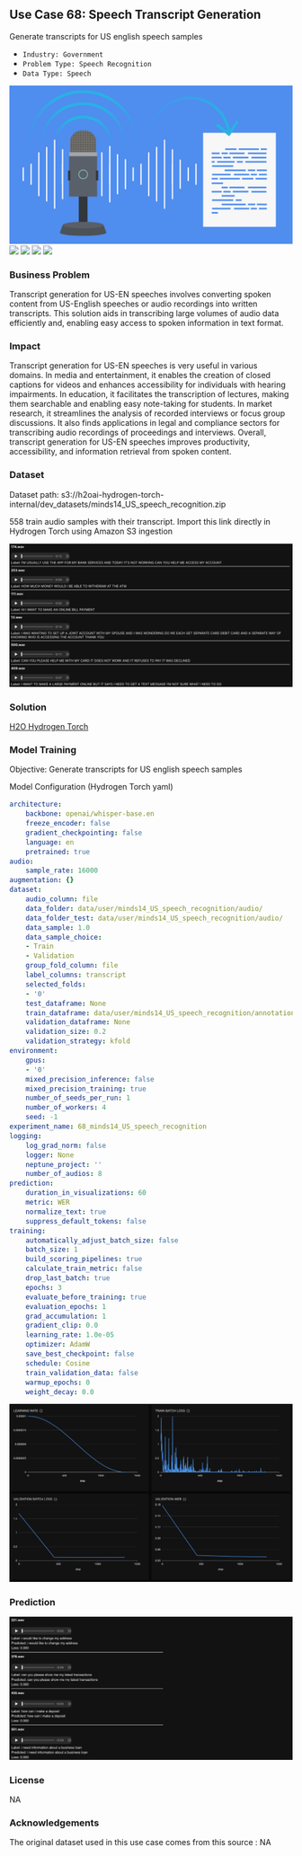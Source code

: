 ## Use Case 68: Speech Transcript Generation

Generate transcripts for US english speech samples

- `Industry: Government`
- `Problem Type: Speech Recognition`
- `Data Type: Speech`

![](https://github.com/h2oai/ht-catalog/blob/646864e3c695f7c721514159bd6c59520dab7438/Assets/use-cases/phone_banking_speech_samples/cover.png)
![](https://github.com/h2oai/ht-catalog/blob/646864e3c695f7c721514159bd6c59520dab7438/Assets/use-cases/phone_banking_speech_samples/cover.jpg)
![](https://github.com/h2oai/ht-catalog/blob/646864e3c695f7c721514159bd6c59520dab7438/Assets/use-cases/phone_banking_speech_samples/cover.jpeg)
![](https://github.com/h2oai/ht-catalog/blob/646864e3c695f7c721514159bd6c59520dab7438/Assets/use-cases/phone_banking_speech_samples/cover.webp)
![](https://github.com/h2oai/ht-catalog/blob/646864e3c695f7c721514159bd6c59520dab7438/Assets/use-cases/phone_banking_speech_samples/cover)

### Business Problem 

Transcript generation for US-EN speeches involves converting spoken content from US-English speeches or audio recordings into written transcripts. This solution aids in transcribing large volumes of audio data efficiently and, enabling easy access to spoken information in text format.

### Impact

Transcript generation for US-EN speeches is very useful in various domains. In media and entertainment, it enables the creation of closed captions for videos and enhances accessibility for individuals with hearing impairments. In education, it facilitates the transcription of lectures, making them searchable and enabling easy note-taking for students. In market research, it streamlines the analysis of recorded interviews or focus group discussions. It also finds applications in legal and compliance sectors for transcribing audio recordings of proceedings and interviews. Overall, transcript generation for US-EN speeches improves productivity, accessibility, and information retrieval from spoken content.

### Dataset

Dataset path: s3://h2oai-hydrogen-torch-internal/dev_datasets/minds14_US_speech_recognition.zip

558 train audio samples with their transcript. Import this link directly in Hydrogen Torch using Amazon S3 ingestion

![train data](https://github.com/h2oai/ht-catalog/blob/646864e3c695f7c721514159bd6c59520dab7438/Assets/use-cases/phone_banking_speech_samples/train%20data.png)

### Solution

[H2O Hydrogen Torch](https://docs.h2o.ai/h2o-hydrogen-torch/)

### Model Training

Objective: Generate transcripts for US english speech samples

Model Configuration (Hydrogen Torch yaml)

```yaml
architecture:
    backbone: openai/whisper-base.en
    freeze_encoder: false
    gradient_checkpointing: false
    language: en
    pretrained: true
audio:
    sample_rate: 16000
augmentation: {}
dataset:
    audio_column: file
    data_folder: data/user/minds14_US_speech_recognition/audio/
    data_folder_test: data/user/minds14_US_speech_recognition/audio/
    data_sample: 1.0
    data_sample_choice:
    - Train
    - Validation
    group_fold_column: file
    label_columns: transcript
    selected_folds:
    - '0'
    test_dataframe: None
    train_dataframe: data/user/minds14_US_speech_recognition/annotations.csv
    validation_dataframe: None
    validation_size: 0.2
    validation_strategy: kfold
environment:
    gpus:
    - '0'
    mixed_precision_inference: false
    mixed_precision_training: true
    number_of_seeds_per_run: 1
    number_of_workers: 4
    seed: -1
experiment_name: 68_minds14_US_speech_recognition
logging:
    log_grad_norm: false
    logger: None
    neptune_project: ''
    number_of_audios: 8
prediction:
    duration_in_visualizations: 60
    metric: WER
    normalize_text: true
    suppress_default_tokens: false
training:
    automatically_adjust_batch_size: false
    batch_size: 1
    build_scoring_pipelines: true
    calculate_train_metric: false
    drop_last_batch: true
    epochs: 3
    evaluate_before_training: true
    evaluation_epochs: 1
    grad_accumulation: 1
    gradient_clip: 0.0
    learning_rate: 1.0e-05
    optimizer: AdamW
    save_best_checkpoint: false
    schedule: Cosine
    train_validation_data: false
    warmup_epochs: 0
    weight_decay: 0.0

```

![chart](https://github.com/h2oai/ht-catalog/blob/646864e3c695f7c721514159bd6c59520dab7438/Assets/use-cases/phone_banking_speech_samples/chart.png)


### Prediction

![Predictions](https://github.com/h2oai/ht-catalog/blob/646864e3c695f7c721514159bd6c59520dab7438/Assets/use-cases/phone_banking_speech_samples/Validation%20Predictions.png)

### License

NA

### Acknowledgements

The original dataset used in this use case comes from this source : NA

